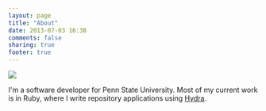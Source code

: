 ```yaml
---
layout: page
title: "About"
date: 2013-07-03 16:38
comments: false
sharing: true
footer: true
---
```

<img src="http://www.gravatar.com/avatar/200d86ebf05d94227b373f40bb6f84fe?s=200" />

I'm a software developer for Penn State University. Most of my current work is in Ruby,
where I write repository applications using [Hydra](http://www.projecthydra.org).
